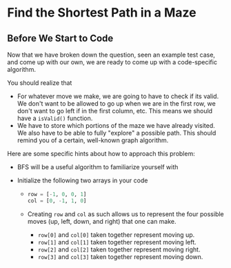 # Find the Shortest Path in a Maze

## Before We Start to Code

Now that we have broken down the question, seen an example test case, and come up with our own, we are ready to come up with a code-specific algorithm.

You should realize that

* For whatever move we make, we are going to have to check if its valid. We don't want to be allowed to go up when we are in the first row, we don't want to go left if in the first column, etc. This means we should have a `isValid()` function.
* We have to store which portions of the maze we have already visited. We also have to be able to fully "explore" a possible path. This should remind you of a certain, well-known graph algorithm.

Here are some specific hints about how to approach this problem:

* BFS will be a useful algorithm to familiarize yourself with

* Initialize the following two arrays in your code

  * ```python
    row = [-1, 0, 0, 1]
    col = [0, -1, 1, 0]
    ```

  * Creating `row` and `col` as such allows us to represent the four possible moves (up, left, down, and right) that one can make.

    * `row[0]` and `col[0]` taken together represent moving up.
    * `row[1]` and `col[1]` taken together represent moving left.
    * `row[2]` and `col[2]` taken together represent moving right.
    * `row[3]` and `col[3]` taken together represent moving down.
